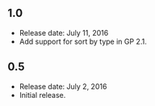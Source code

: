 ## 1.0
* Release date: July 11, 2016
* Add support for sort by type in GP 2.1.

## 0.5
* Release date: July 2, 2016
* Initial release.
